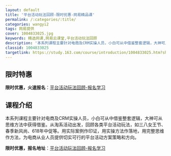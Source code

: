 ```yaml
---
layout: default
title: '平台活动玩法回顾-限时优惠-网易精品课'
permalink: /:categories/:title/
categories: wangyi2
tags: 网易提供
cover: 1004833025.jpg
keywords: 精选网课,网易云课堂,平台活动玩法回顾
description: '本系列课程主要针对电商及CRM实操人员，小白可从中借鉴整套逻辑，大神可从思维方法中获得借鉴。从淘系活动出发，回顾各类平台'
classid: 1004833025
targetlink: https://study.163.com/course/introduction/1004833025.htm?share=1&shareId=1025206652&utm_campaign=share&utm_medium=iphoneShare&utm_source=&utm_u=1025206652
---
```


## 限时特惠

**限时优惠，火速报名**：[平台活动玩法回顾-报名学习](https://study.163.com/course/introduction/1004833025.htm?share=1&shareId=1025206652&utm_campaign=share&utm_medium=iphoneShare&utm_source=&utm_u=1025206652)

## 课程介绍

本系列课程主要针对电商及CRM实操人员，小白可从中借鉴整套逻辑，大神可从思维方法中获得借鉴。从淘系活动出发，回顾各类平台活动玩法，如三八女王节、春季新风尚、618年中促等。用实际案例作印证，用实操方法作落地，用完整思维作方法，为电商从业人员提供切实可行的平台活动方案策略和方向。

**限时优惠，报名地址**：[平台活动玩法回顾-报名学习](https://study.163.com/course/introduction/1004833025.htm?share=1&shareId=1025206652&utm_campaign=share&utm_medium=iphoneShare&utm_source=&utm_u=1025206652)

